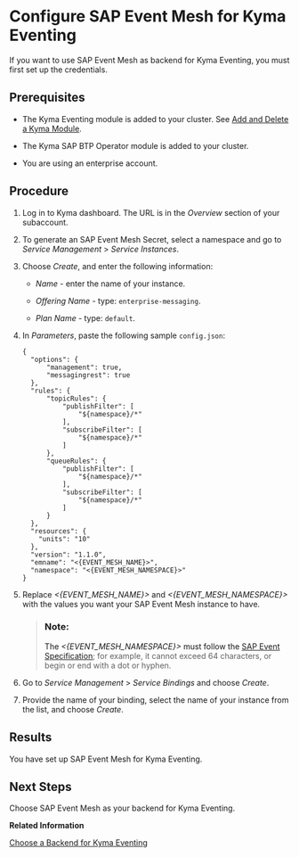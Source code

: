 <!-- loio407d1266017f4b529b61665fa7408c41 -->

# Configure SAP Event Mesh for Kyma Eventing

If you want to use SAP Event Mesh as backend for Kyma Eventing, you must first set up the credentials.



<a name="loio407d1266017f4b529b61665fa7408c41__prereq_uvp_3w3_dzb"/>

## Prerequisites

-   The Kyma Eventing module is added to your cluster. See [Add and Delete a Kyma Module](../50-administration-and-ops/add-and-delete-a-kyma-module-1b548e9.md#loio1b548e9ad4744b978b8b595288b0cb5c).

-   The Kyma SAP BTP Operator module is added to your cluster.

-   You are using an enterprise account.




<a name="loio407d1266017f4b529b61665fa7408c41__steps_afw_5f3_3rb"/>

## Procedure

1.  Log in to Kyma dashboard. The URL is in the *Overview* section of your subaccount.

2.  To generate an SAP Event Mesh Secret, select a namespace and go to *Service Management* \> *Service Instances*.

3.  Choose *Create*, and enter the following information:

    -   *Name* - enter the name of your instance.

    -   *Offering Name* - type: `enterprise-messaging`.

    -   *Plan Name* - type: `default`.


4.  In *Parameters*, paste the following sample `config.json`:

    ```
    {
      "options": {
          "management": true,
          "messagingrest": true
      },
      "rules": {
          "topicRules": {
              "publishFilter": [
                  "${namespace}/*"
              ],
              "subscribeFilter": [
                  "${namespace}/*"
              ]
          },
          "queueRules": {
              "publishFilter": [
                  "${namespace}/*"
              ],
              "subscribeFilter": [
                  "${namespace}/*"
              ]
          }
      },
      "resources": {
        "units": "10"
      },
      "version": "1.1.0",
      "emname": "<{EVENT_MESH_NAME}>",
      "namespace": "<{EVENT_MESH_NAMESPACE}>"
    }
    ```

5.  Replace *<\{EVENT\_MESH\_NAME\}\>* and *<\{EVENT\_MESH\_NAMESPACE\}\>* with the values you want your SAP Event Mesh instance to have.

    > ### Note:  
    > The *<\{EVENT\_MESH\_NAMESPACE\}\>* must follow the [SAP Event Specification](https://help.sap.com/viewer/bf82e6b26456494cbdd197057c09979f/Cloud/en-US/00d56d697c7549408cfacc8cb6a46b11.html); for example, it cannot exceed 64 characters, or begin or end with a dot or hyphen.

6.  Go to *Service Management* \> *Service Bindings* and choose *Create*.

7.  Provide the name of your binding, select the name of your instance from the list, and choose *Create*.




<a name="loio407d1266017f4b529b61665fa7408c41__result_fr1_4g3_3rb"/>

## Results

You have set up SAP Event Mesh for Kyma Eventing.



<a name="loio407d1266017f4b529b61665fa7408c41__postreq_idx_hwx_5zb"/>

## Next Steps

Choose SAP Event Mesh as your backend for Kyma Eventing.

**Related Information**  


[Choose a Backend for Kyma Eventing](choose-a-backend-for-kyma-eventing-08dfcdc.md "The event service in Kyma runtime supports two backends: NATS and SAP Event Mesh. Learn how to set up your preferred eventing backend.")

